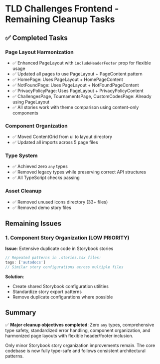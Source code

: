# TLD Challenges Frontend - Remaining Cleanup Tasks

## ✅ Completed Tasks

### Page Layout Harmonization
- ✅ Enhanced PageLayout with `includeHeaderFooter` prop for flexible usage
- ✅ Updated all pages to use PageLayout + PageContent pattern
- ✅ HomePage: Uses PageLayout + HomePageContent
- ✅ NotFoundPage: Uses PageLayout + NotFoundPageContent  
- ✅ PrivacyPolicyPage: Uses PageLayout + PrivacyPolicyContent
- ✅ ChallengesPage, TournamentsPage, CustomCodesPage: Already using PageLayout
- ✅ All stories work with theme comparison using content-only components

### Component Organization  
- ✅ Moved ContentGrid from ui to layout directory
- ✅ Updated all imports across 5 page files

### Type System
- ✅ Achieved zero `any` types
- ✅ Removed legacy types while preserving correct API structures
- ✅ All TypeScript checks passing

### Asset Cleanup
- ✅ Removed unused icons directory (33+ files)
- ✅ Removed demo story files

## Remaining Issues

### 1. Component Story Organization (LOW PRIORITY)

**Issue**: Extensive duplicate code in Storybook stories
```typescript
// Repeated patterns in .stories.tsx files:
tags: ['autodocs']
// Similar story configurations across multiple files
```

**Solution**:
- Create shared Storybook configuration utilities
- Standardize story export patterns  
- Remove duplicate configurations where possible

## Summary

✅ **Major cleanup objectives completed**: Zero `any` types, comprehensive type safety, standardized error handling, component organization, and harmonized page layouts with flexible header/footer inclusion.

Only minor Storybook story organization improvements remain. The core codebase is now fully type-safe and follows consistent architectural patterns.
